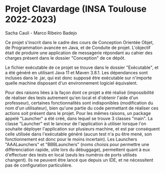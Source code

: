 # Projet Clavardage (INSA Toulouse 2022-2023)

Sacha Cauli - Marco Ribeiro Badejo

Ce projet s'inscrit dans le cadre des cours de Conception Orientée Objet, de Programmation avancée en Java, et de Conduite de projet. L'objectif était de produire une application de messagerie répondant au cahier des charges présent dans le dossier "Conception" de ce dépôt. 

Le fichier exécutable de ce projet se trouve dans le dossier "Exécutable", et a été généré en utilisant Java 11 et Maven 3.8.1. Les dépendances sont incluses dans le .jar, qui est donc supposé être exécutable sur n'importe quelle machine disposant d'un environnement logiciel équivalent.

Pour des raisons liées à la façon dont ce projet a été réalisé (impossibilité de réaliser des tests autrement qu'en local et d'obtenir l'aide d'un professeur), certaines fonctionnalités sont indisponibles (modification du nom d'un utilisateur), bien qu'une partie du code permettant de réaliser ces actions soit présent dans le projet. Pour les mêmes raisons, un package appelé "Launcher" a été créé, dans lequel se trouve 3 classes "main". La classe "Launcher" est le lanceur de l'application à utiliser lorsque l'on souhaite déployer l'application sur plusieurs machine, et est par conséquent celle utilisée dans l'exécutable généré (aucun test n'a pu être mené, son fonctionnement est donc pour le moins incertain). Les Launchers "AAALaunchers" et "BBBLaunchers" (noms choisis pour permettre une différenciation rapide, utile lors du débuggage), permettent quant à eux d'effectuer des tests en local (seuls les numéros de ports utilisés changent). Ils ne peuvent être lancé que depuis un IDE, et ne nécessitent pas de configuration particulière.
